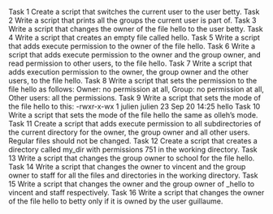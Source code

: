 Task 1 Create a script that switches the current user to the user betty.
Task 2 Write a script that prints all the groups the current user is part of.
Task 3 Write a script that changes the owner of the file hello to the user betty.
Task 4 Write a script that creates an empty file called hello.
Task 5 Write a script that adds execute permission to the owner of the file hello.
Task 6 Write a script that adds execute permission to the owner and the group owner, and read permission to other users, to the file hello.
Task 7 Write a script that adds execution permission to the owner, the group owner and the other users, to the file hello.
Task 8 Write a script that sets the permission to the file hello as follows: Owner: no permission at all, Group: no permission at all, Other users: all the permissions.
Task 9 Write a script that sets the mode of the file hello to this: -rwxr-x-wx 1 julien julien 23 Sep 20 14:25 hello
Task 10 Write a script that sets the mode of the file hello the same as olleh’s mode.
Task 11 Create a script that adds execute permission to all subdirectories of the current directory for the owner, the group owner and all other users. Regular files should not be changed.
Task 12 Create a script that creates a directory called my_dir with permissions 751 in the working directory.
Task 13 Write a script that changes the group owner to school for the file hello.
Task 14 Write a script that changes the owner to vincent and the group owner to staff for all the files and directories in the working directory. 
Task 15 Write a script that changes the owner and the group owner of _hello to vincent and staff respectively.
Task 16 Write a script that changes the owner of the file hello to betty only if it is owned by the user guillaume.

